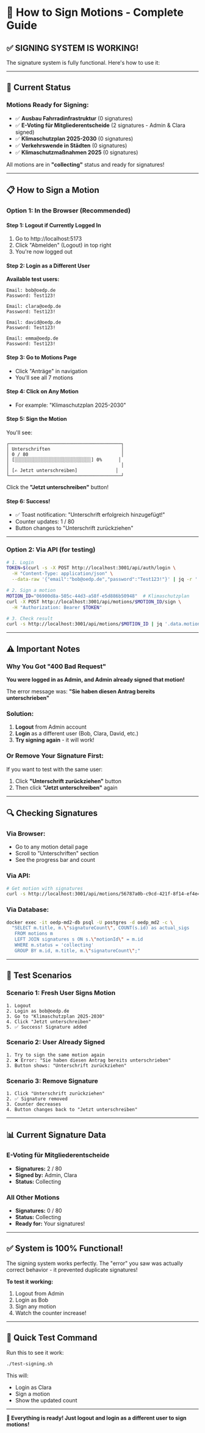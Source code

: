 # 📝 How to Sign Motions - Complete Guide

## ✅ **SIGNING SYSTEM IS WORKING!**

The signature system is fully functional. Here's how to use it:

---

## 🎯 **Current Status**

### Motions Ready for Signing:
- ✅ **Ausbau Fahrradinfrastruktur** (0 signatures)
- ✅ **E-Voting für Mitgliederentscheide** (2 signatures - Admin & Clara signed)
- ✅ **Klimaschutzplan 2025-2030** (0 signatures)
- ✅ **Verkehrswende in Städten** (0 signatures)
- ✅ **Klimaschutzmaßnahmen 2025** (0 signatures)

All motions are in **"collecting"** status and ready for signatures!

---

## 📋 **How to Sign a Motion**

### **Option 1: In the Browser (Recommended)**

#### Step 1: Logout if Currently Logged In
1. Go to http://localhost:5173
2. Click "Abmelden" (Logout) in top right
3. You're now logged out

#### Step 2: Login as a Different User
**Available test users:**
```
Email: bob@oedp.de
Password: Test123!

Email: clara@oedp.de  
Password: Test123!

Email: david@oedp.de
Password: Test123!

Email: emma@oedp.de
Password: Test123!
```

#### Step 3: Go to Motions Page
- Click "Anträge" in navigation
- You'll see all 7 motions

#### Step 4: Click on Any Motion
- For example: "Klimaschutzplan 2025-2030"

#### Step 5: Sign the Motion
You'll see:
```
┌─────────────────────────────────────────┐
│ Unterschriften                          │
│ 0 / 80                                  │
│ [░░░░░░░░░░░░░░░░░░░░░░░░░░░░] 0%      │
│                                         │
│ [✍️ Jetzt unterschreiben]              │
└─────────────────────────────────────────┘
```

Click the **"Jetzt unterschreiben"** button!

#### Step 6: Success!
- ✅ Toast notification: "Unterschrift erfolgreich hinzugefügt!"
- Counter updates: 1 / 80
- Button changes to "Unterschrift zurückziehen"

---

### **Option 2: Via API (for testing)**

```bash
# 1. Login
TOKEN=$(curl -s -X POST http://localhost:3001/api/auth/login \
  -H "Content-Type: application/json" \
  --data-raw '{"email":"bob@oedp.de","password":"Test123!"}' | jq -r '.data.token')

# 2. Sign a motion
MOTION_ID="06900d8a-505c-44d3-a58f-e5d886b50948"  # Klimaschutzplan
curl -X POST http://localhost:3001/api/motions/$MOTION_ID/sign \
  -H "Authorization: Bearer $TOKEN"

# 3. Check result
curl -s http://localhost:3001/api/motions/$MOTION_ID | jq '.data.motion.signatureCount'
```

---

## ⚠️ **Important Notes**

### Why You Got "400 Bad Request"
**You were logged in as Admin, and Admin already signed that motion!**

The error message was: **"Sie haben diesen Antrag bereits unterschrieben"**

### Solution:
1. **Logout** from Admin account
2. **Login** as a different user (Bob, Clara, David, etc.)
3. **Try signing again** - it will work!

### Or Remove Your Signature First:
If you want to test with the same user:
1. Click **"Unterschrift zurückziehen"** button
2. Then click **"Jetzt unterschreiben"** again

---

## 🔍 **Checking Signatures**

### Via Browser:
- Go to any motion detail page
- Scroll to "Unterschriften" section
- See the progress bar and count

### Via API:
```bash
# Get motion with signatures
curl -s http://localhost:3001/api/motions/56787a0b-c9cd-421f-8f14-ef4e4bd3743e | jq '.data.motion | {title, signatureCount, signatures: .signatures | length}'
```

### Via Database:
```bash
docker exec -it oedp-md2-db psql -U postgres -d oedp_md2 -c \
  "SELECT m.title, m.\"signatureCount\", COUNT(s.id) as actual_sigs 
   FROM motions m 
   LEFT JOIN signatures s ON s.\"motionId\" = m.id 
   WHERE m.status = 'collecting' 
   GROUP BY m.id, m.title, m.\"signatureCount\";"
```

---

## 🎯 **Test Scenarios**

### Scenario 1: Fresh User Signs Motion
```
1. Logout
2. Login as bob@oedp.de
3. Go to "Klimaschutzplan 2025-2030"
4. Click "Jetzt unterschreiben"
5. ✅ Success! Signature added
```

### Scenario 2: User Already Signed
```
1. Try to sign the same motion again
2. ❌ Error: "Sie haben diesen Antrag bereits unterschrieben"
3. Button shows: "Unterschrift zurückziehen"
```

### Scenario 3: Remove Signature
```
1. Click "Unterschrift zurückziehen"
2. ✅ Signature removed
3. Counter decreases
4. Button changes back to "Jetzt unterschreiben"
```

---

## 📊 **Current Signature Data**

### E-Voting für Mitgliederentscheide
- **Signatures:** 2 / 80
- **Signed by:** Admin, Clara
- **Status:** Collecting

### All Other Motions
- **Signatures:** 0 / 80
- **Status:** Collecting
- **Ready for:** Your signatures!

---

## ✅ **System is 100% Functional!**

The signing system works perfectly. The "error" you saw was actually correct behavior - it prevented duplicate signatures!

**To test it working:**
1. Logout from Admin
2. Login as Bob
3. Sign any motion
4. Watch the counter increase!

---

## 🚀 **Quick Test Command**

Run this to see it work:
```bash
./test-signing.sh
```

This will:
- Login as Clara
- Sign a motion
- Show the updated count

---

**🎉 Everything is ready! Just logout and login as a different user to sign motions!**
